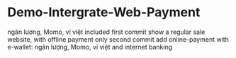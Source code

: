 # Demo-Intergrate-Web-Payment
ngân lượng, Momo, ví việt included
first commit show a regular sale website, with offline payment only
second commit add online-payment with e-wallet: ngân lượng, Momo, ví việt and internet banking
